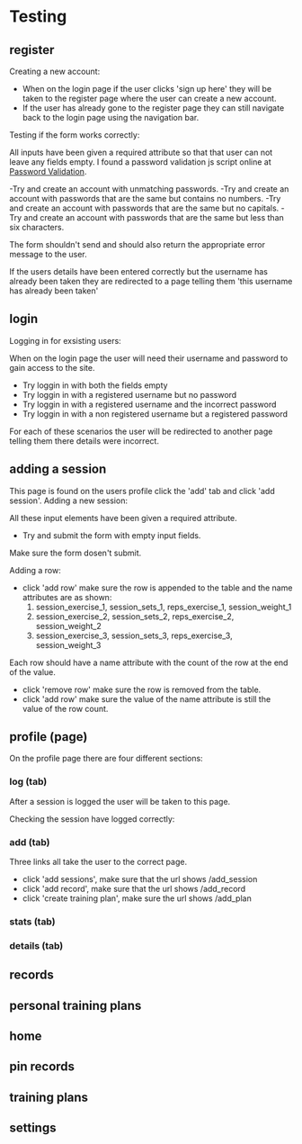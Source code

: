 # Testing

## register

Creating a new account:
- When on the login page if the user clicks 'sign up here' they will be taken to the register page where the user can create a new account.
- If the user has already gone to the register page they can still navigate back to the login page using the navigation bar.

Testing if the form works correctly:

All inputs have been given a required attribute so that that user can not leave any fields empty.
I found a password validation js script online at [Password Validation]().

-Try and create an account with unmatching passwords.
-Try and create an account with passwords that are the same but contains no numbers.
-Try and create an account with passwords that are the same but no capitals.
-Try and create an account with passwords that are the same but less than six characters.

The form shouldn't send and should also return the appropriate error message to the user.

If the users details have been entered correctly but the username has already been taken they are redirected to a page telling them 'this username has already been taken'

## login

Logging in for exsisting users:

When on the login page the user will need their username and password to gain access to the site.

- Try loggin in with both the fields empty
- Try loggin in with a registered username but no password
- Try loggin in with a registered username and the incorrect password
- Try loggin in with a non registered username but a registered password

For each of these scenarios the user will be redirected to another page telling them there details were incorrect.

## adding a session

This page is found on the users profile click the 'add' tab and click 'add session'.
Adding a new session:

All these input elements have been given a required attribute.

- Try and submit the form with empty input fields.

Make sure the form dosen't submit.

Adding a row:

- click 'add row' make sure the row is appended to the table and the name attributes are as shown:
    1. session_exercise_1, session_sets_1, reps_exercise_1, session_weight_1
    2. session_exercise_2, session_sets_2, reps_exercise_2, session_weight_2
    3. session_exercise_3, session_sets_3, reps_exercise_3, session_weight_3

Each row should have a name attribute with the count of the row at the end of the value.

- click 'remove row' make sure the row is removed from the table.
- click 'add row' make sure the value of the name attribute is still the value of the row count.

## profile (page)

On the profile page there are four different sections:

### log (tab)

After a session is logged the user will be taken to this page.

Checking the session have logged correctly:

### add (tab)

Three links all take the user to the correct page.

- click 'add sessions', make sure that the url shows /add_session
- click 'add record', make sure that the url shows /add_record
- click 'create training plan', make sure the url shows /add_plan



### stats (tab)

### details (tab)


## records


## personal training plans


## home


## pin records


## training plans


## settings

